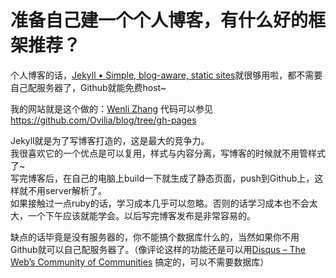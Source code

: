 # 准备自己建一个个人博客，有什么好的框架推荐？

个人博客的话，[Jekyll • Simple, blog-aware, static sites](http://jekyllrb.com/)就很够用啦，都不需要自己配服务器了，Github就能免费host~  

我的网站就是这个做的：[Wenli Zhang](http://zhangwenli.com/) 代码可以参见[<span>https://</span><span>github.com/Ovilia/blog/</span><span>tree/gh-pages</span><span></span>](https://github.com/Ovilia/blog/tree/gh-pages)  

Jekyll就是为了写博客打造的，这是最大的竞争力。  
我很喜欢它的一个优点是可以复用，样式与内容分离，写博客的时候就不用管样式了~  
写完博客后，在自己的电脑上build一下就生成了静态页面，push到Github上，这样就不用server解析了。  
如果接触过一点ruby的话，学习成本几乎可以忽略。否则的话学习成本也不会太大，一个下午应该就能学会。以后写完博客发布是非常容易的。  

缺点的话毕竟是没有服务器的，你不能搞个数据库什么的，当然如果你不用Github就可以自己配服务器了。（像评论这样的功能还是可以用[Disqus – The Web’s Community of Communities](http://disqus.com) 搞定的，可以不需要数据库）